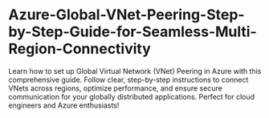 # Azure-Global-VNet-Peering-Step-by-Step-Guide-for-Seamless-Multi-Region-Connectivity
Learn how to set up Global Virtual Network (VNet) Peering in Azure with this comprehensive guide. Follow clear, step-by-step instructions to connect VNets across regions, optimize performance, and ensure secure communication for your globally distributed applications. Perfect for cloud engineers and Azure enthusiasts!

